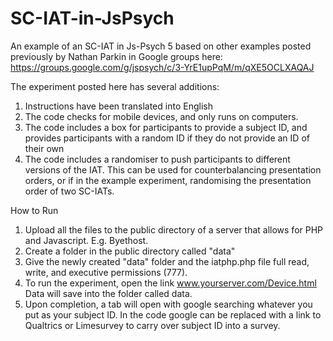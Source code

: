 # SC-IAT-in-JsPsych

An example of an SC-IAT in Js-Psych 5 based on other examples posted previously by Nathan Parkin in Google groups here: https://groups.google.com/g/jspsych/c/3-YrE1upPqM/m/qXE5OCLXAQAJ

The experiment posted here has several additions:

1. Instructions have been translated into English
2. The code checks for mobile devices, and only runs on computers. 
3. The code includes a box for participants to provide a subject ID, and provides participants with a random ID if they do not provide an ID of their own
4. The code includes a randomiser to push participants to different versions of the IAT. This can be used for counterbalancing presentation orders, or if in the example experiment, randomising the presentation order of two SC-IATs.



How to Run
1. Upload all the files to the public directory of a server that allows for PHP and Javascript. E.g. Byethost.
2. Create a folder in the public directory called "data"
3. Give the newly created "data" folder and the iatphp.php file full read, write, and executive permissions (777).
4. To run the experiment, open the link www.yourserver.com/Device.html Data will save into the folder called data.
5. Upon completion, a tab will open with google searching whatever you put as your subject ID. In the code google can be replaced with a link to Qualtrics or Limesurvey to carry over subject ID into a survey. 
